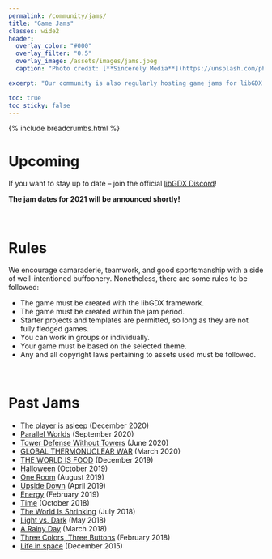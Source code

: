 ```yaml
---
permalink: /community/jams/
title: "Game Jams"
classes: wide2
header:
  overlay_color: "#000"
  overlay_filter: "0.5"
  overlay_image: /assets/images/jams.jpeg
  caption: "Photo credit: [**Sincerely Media**](https://unsplash.com/photos/v0msYhZq2RU)"

excerpt: "Our community is also regularly hosting game jams for libGDX. Here is a list of our past and upcoming jams:"

toc: true
toc_sticky: false
---
```


{% include breadcrumbs.html %}

# Upcoming
If you want to stay up to date – join the official [libGDX Discord](/community/discord/)!

**The jam dates for 2021 will be announced shortly!**

<br/>

# Rules
We encourage camaraderie, teamwork, and good sportsmanship with a side of well-intentioned buffoonery. Nonetheless, there are some rules to be followed:

- The game must be created with the libGDX framework.
- The game must be created within the jam period.
- Starter projects and templates are permitted, so long as they are not fully fledged games.
- You can work in groups or individually.
- Your game must be based on the selected theme.
- Any and all copyright laws pertaining to assets used must be followed.

<br/>

# Past Jams

* [The player is asleep](https://itch.io/jam/libgdx-jam-15) (December 2020)
* [Parallel Worlds](https://itch.io/jam/libgdx-jam-september-2020) (September 2020)
* [Tower Defense Without Towers](https://itch.io/jam/libgdx-jam-june-2020) (June 2020)
* [GLOBAL THERMONUCLEAR WAR](https://itch.io/jam/libgdx-jam-march-2020) (March 2020)
* [THE WORLD IS FOOD](https://itch.io/jam/libgdx-jam-december-2019) (December 2019)
* [Halloween](https://itch.io/jam/libgdx-jam-october-2019) (October 2019)
* [One Room](https://itch.io/jam/libgdx-jam-august-2019) (August 2019)
* [Upside Down](/raw/oldjams/libgdxjam.com/entries1d1f.html) (April 2019)
* [Energy](/raw/oldjams/libgdxjam.com/entries303d.html) (February 2019)
* [Time](/raw/oldjams/libgdxjam.com/entries34de.html) (October 2018)
* [The World Is Shrinking](/raw/oldjams/libgdxjam.com/entries280b.html) (July 2018)
* [Light vs. Dark](/raw/oldjams/libgdxjam.com/entries8a8a.html) (May 2018)
* [A Rainy Day](/raw/oldjams/libgdxjam.com/entries62c9.html) (March 2018)
* [Three Colors, Three Buttons](/raw/oldjams/libgdxjam.com/entriesd8d2.html) (February 2018)
* [Life in space](https://itch.io/jam/libgdxjam) (December 2015)
